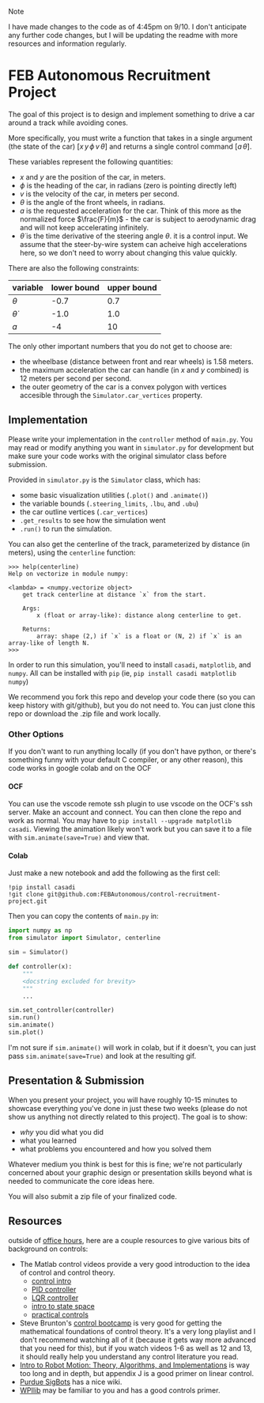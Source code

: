 > [!NOTE]
> I have made changes to the code as of 4:45pm on 9/10. I don't anticipate any further code changes, but I will be updating the readme with more resources and information regularly.

# FEB Autonomous Recruitment Project

The goal of this project is to design and implement something to drive a car around a track while avoiding cones.

More specifically, you must write a function that takes in a single argument (the state of the car) $[x \, y \, \phi \, v \, \theta ]$ and returns a single control command $[a \, \dot{\theta}]$.

These variables represent the following quantities:
- $x$ and $y$ are the position of the car, in meters.
- $\phi$ is the heading of the car, in radians (zero is pointing directly left)
- $v$ is the velocity of the car, in meters per second.
- $\theta$ is the angle of the front wheels, in radians.
- $a$ is the requested acceleration for the car. Think of this more as the normalized force $\frac{F}{m}$ - the car is subject to aerodynamic drag and will not keep accelerating infinitely.
- $\dot{\theta}$ is the time derivative of the steering angle $\theta$. it is a control input. We assume that the steer-by-wire system can acheive high accelerations here, so we don't need to worry about changing this value quickly.

There are also the following constraints:

| variable       | lower bound | upper bound |
| -------------- | ----------- | ----------- |
| $\theta$       | -0.7        | 0.7         |
| $\dot{\theta}$ | -1.0        | 1.0         |
| $a$            | -4          | 10          |

The only other important numbers that you do not get to choose are:
- the wheelbase (distance between front and rear wheels) is 1.58 meters.
- the maximum acceleration the car can handle (in $x$ and $y$ combined) is 12 meters per second per second.
- the outer geometry of the car is a convex polygon with vertices accesible through the `Simulator.car_vertices` property.

## Implementation

Please write your implementation in the `controller` method of `main.py`. You may read or modify anything you want in `simulator.py` for development but make sure your code works with the original simulator class before submission.

Provided in `simulator.py` is the `Simulator` class, which has:
- some basic visualization utilities (`.plot()` and `.animate()`)
- the variable bounds (`.steering_limits`, `.lbu`, and `.ubu`)
- the car outline vertices (`.car_vertices`)
- `.get_results` to see how the simulation went
- `.run()` to run the simulation.

You can also get the centerline of the track, parameterized by distance (in meters), using the `centerline` function:
```
>>> help(centerline)
Help on vectorize in module numpy:

<lambda> = <numpy.vectorize object>
    get track centerline at distance `x` from the start.
    
    Args:
        x (float or array-like): distance along centerline to get.
    
    Returns:
        array: shape (2,) if `x` is a float or (N, 2) if `x` is an array-like of length N.
>>> 
```

In order to run this simulation, you'll need to install `casadi`, `matplotlib`, and `numpy`.
All can be installed with `pip` (ie, `pip install casadi matplotlib numpy`)

We recommend you fork this repo and develop your code there (so you can keep history with git/github), but you do not need to. You can just clone this repo or download the .zip file and work locally.

### Other Options
If you don't want to run anything locally (if you don't have python, or there's something funny with your default C compiler, or any other reason), this code works in google colab and on the OCF

#### OCF

You can use the vscode remote ssh plugin to use vscode on the OCF's ssh server. Make an account and connect.
You can then clone the repo and work as normal. You may have to `pip install --upgrade matplotlib casadi`.
Viewing the animation likely won't work but you can save it to a file with `sim.animate(save=True)` and view that.

#### Colab

Just make a new notebook and add the following as the first cell:

```
!pip install casadi
!git clone git@github.com:FEBAutonomous/control-recruitment-project.git
```

Then you can copy the contents of `main.py` in: 

```python
import numpy as np
from simulator import Simulator, centerline

sim = Simulator()

def controller(x):
    """
    <docstring excluded for brevity>
    """
    ...

sim.set_controller(controller)
sim.run()
sim.animate()
sim.plot()
```

I'm not sure if `sim.animate()` will work in colab, but if it doesn't, you can just pass `sim.animate(save=True)` and look at the resulting gif.



## Presentation & Submission

When you present your project, you will have roughly 10-15 minutes to showcase everything you've done in just these two weeks (please do not show us anything not directly related to this project). The goal is to show:
- *why* you did what you did
- what you learned
- what problems you encountered and how you solved them

Whatever medium you think is best for this is fine; we're not particularly concerned about your graphic design or presentation skills beyond what is needed to communicate the core ideas here.

You will also submit a zip file of your finalized code.


## Resources
outside of [office hours](https://docs.google.com/spreadsheets/d/1ifnzajpgu3X9_jV493kc64A2R6CjR8UqbLQ9SasroNY/edit?gid=1214868707#gid=1214868707), here are a couple resources to give various bits of background on controls:

- The Matlab control videos provide a very good introduction to the idea of control and control theory. 
  - [control intro](https://youtu.be/lBC1nEq0_nk?si=m6OHT0HWrKCxY3qO)
  - [PID controller](https://www.youtube.com/watch?v=wkfEZmsQqiA)
  - [LQR controller](https://www.youtube.com/watch?v=E_RDCFOlJx4)
  - [intro to state space](https://www.youtube.com/watch?v=hpeKrMG-WP0)
  - [practical controls](https://www.youtube.com/watch?v=ApMz1-MK9IQ)
- Steve Brunton's [control bootcamp](https://youtube.com/playlist?list=PLMrJAkhIeNNR20Mz-VpzgfQs5zrYi085m&si=FHHTSASSBPVFrT2r) is very good for getting the mathematical foundations of control theory. It's a very long playlist and I don't recommend watching all of it (because it gets way more advanced that you need for this), but if you watch videos 1-6 as well as 12 and 13, it should really help you understand any control literature you read.
- [Intro to Robot Motion: Theory, Algorithms, and Implementations](https://reid.xz.ax/swbible) is way too long and in depth, but appendix J is a good primer on linear control.
- [Purdue SigBots](https://wiki.purduesigbots.com/software/control-algorithms) has a nice wiki.
- [WPIlib](https://docs.wpilib.org/en/stable/docs/software/advanced-controls/state-space/index.html) may be familiar to you and has a good controls primer.
